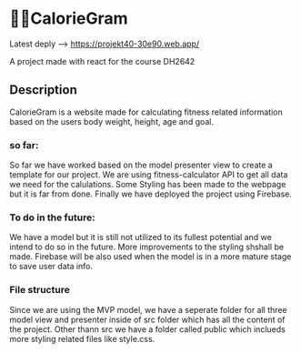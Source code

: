 # 🧮🍎CalorieGram

Latest deply --> https://projekt40-30e90.web.app/

A project made with react for the course DH2642

## Description

CalorieGram is a website made for calculating fitness related information based on the users body weight, height, age and goal.

### so far:
So far we have worked based on the model presenter view to create a template for our project.
We are using fitness-calculator API to get all data we need for the calulations.
Some Styling has been made to the webpage but it is far from done.
Finally we have deployed the project using Firebase.
### To do in the future:
We have a model but it is still not utilized to its fullest potential and we intend to do so in the future.
More improvements to the styling shshall be made. Firebase will be also used when the model is in a more mature stage to save user data info.

### File structure
Since we are using the MVP model, we have a seperate folder for all three model view and presenter inside of src folder which has all the content of the project.
Other thann src we have a folder called public which inclueds more styling related files like style.css.
